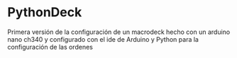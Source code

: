 # PythonDeck
Primera versión de la configuración de un macrodeck hecho con un arduino nano ch340 y configurado con el ide de Arduino y Python para la configuración de las ordenes
